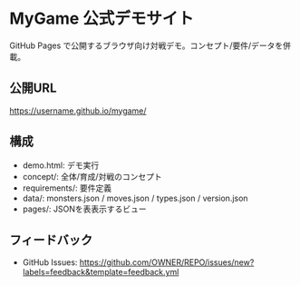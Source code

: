 # MyGame 公式デモサイト
GitHub Pages で公開するブラウザ向け対戦デモ。コンセプト/要件/データを併載。

## 公開URL
https://username.github.io/mygame/

## 構成
- demo.html: デモ実行
- concept/: 全体/育成/対戦のコンセプト
- requirements/: 要件定義
- data/: monsters.json / moves.json / types.json / version.json
- pages/: JSONを表表示するビュー

## フィードバック
- GitHub Issues: https://github.com/OWNER/REPO/issues/new?labels=feedback&template=feedback.yml